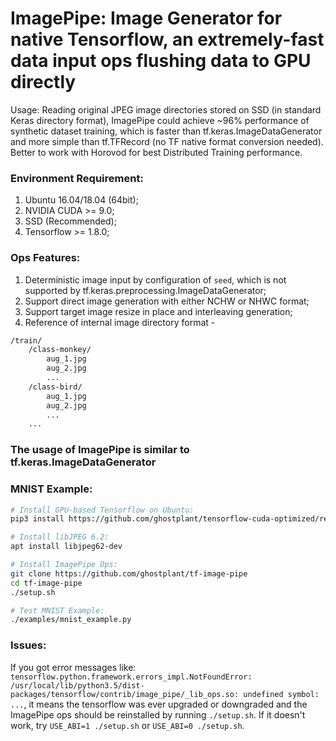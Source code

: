 # ImagePipe: Image Generator for native Tensorflow, an extremely-fast data input ops flushing data to GPU directly

Usage: Reading original JPEG image directories stored on SSD (in standard Keras directory format), ImagePipe could achieve ~96% performance of synthetic dataset training, which is faster than tf.keras.ImageDataGenerator and more simple than tf.TFRecord (no TF native format conversion needed). Better to work with Horovod for best Distributed Training performance.

### Environment Requirement:
1) Ubuntu 16.04/18.04 (64bit);
2) NVIDIA CUDA >= 9.0;
3) SSD (Recommended);
4) Tensorflow >= 1.8.0;

### Ops Features:
1) Deterministic image input by configuration of `seed`, which is not supported by tf.keras.preprocessing.ImageDataGenerator;
2) Support direct image generation with either NCHW or NHWC format;
3) Support target image resize in place and interleaving generation;
4) Reference of internal image directory format -
```sh
/train/
    /class-monkey/
        aug_1.jpg
        aug_2.jpg
        ...
    /class-bird/
        aug_1.jpg
        aug_2.jpg
        ...
    ...
```

### The usage of ImagePipe is similar to tf.keras.ImageDataGenerator

### MNIST Example:

```sh
# Install GPU-based Tensorflow on Ubuntu:
pip3 install https://github.com/ghostplant/tensorflow-cuda-optimized/releases/download/tf-1.10-linux/tensorflow-1.10_cuda9.0_ubu1604-cp35-cp35m-linux_x86_64.whl

# Install libJPEG 6.2:
apt install libjpeg62-dev

# Install ImagePipe Ops:
git clone https://github.com/ghostplant/tf-image-pipe
cd tf-image-pipe
./setup.sh

# Test MNIST Example:
./examples/mnist_example.py
```

### Issues:

If you got error messages like: `tensorflow.python.framework.errors_impl.NotFoundError: /usr/local/lib/python3.5/dist-packages/tensorflow/contrib/image_pipe/_lib_ops.so: undefined symbol: ...`, it means the tensorflow was ever upgraded or downgraded and the ImagePipe ops should be reinstalled by running `./setup.sh`. If it doesn't work, try `USE_ABI=1 ./setup.sh` or `USE_ABI=0 ./setup.sh`.
